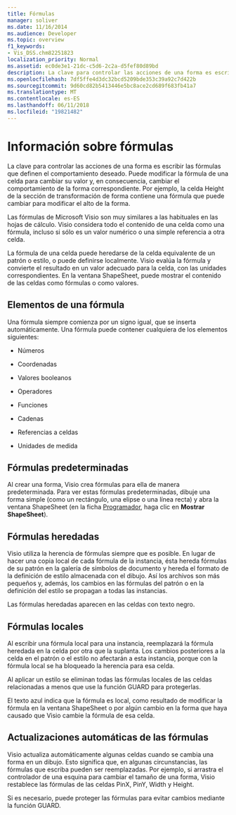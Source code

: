 ```yaml
---
title: Fórmulas
manager: soliver
ms.date: 11/16/2014
ms.audience: Developer
ms.topic: overview
f1_keywords:
- Vis_DSS.chm82251823
localization_priority: Normal
ms.assetid: ec0de3e1-21dc-c5d6-2c2a-d5fef80d89bd
description: La clave para controlar las acciones de una forma es escribir las fórmulas que definen el comportamiento deseado. Puede modificar la fórmula de una celda para cambiar su valor y, en consecuencia, cambiar el comportamiento de la forma correspondiente. Por ejemplo, la celda Height de la sección de transformación de forma contiene una fórmula que puede cambiar para modificar el alto de la forma.
ms.openlocfilehash: 7df5ffe4d3dc32bcd5209bde353c39a92c7d422b
ms.sourcegitcommit: 9d60cd82b5413446e5bc8ace2cd689f683fb41a7
ms.translationtype: MT
ms.contentlocale: es-ES
ms.lasthandoff: 06/11/2018
ms.locfileid: "19821482"
---
```

# <a name="about-formulas"></a>Información sobre fórmulas

La clave para controlar las acciones de una forma es escribir las fórmulas que definen el comportamiento deseado. Puede modificar la fórmula de una celda para cambiar su valor y, en consecuencia, cambiar el comportamiento de la forma correspondiente. Por ejemplo, la celda Height de la sección de transformación de forma contiene una fórmula que puede cambiar para modificar el alto de la forma.
  
Las fórmulas de Microsoft Visio son muy similares a las habituales en las hojas de cálculo. Visio considera todo el contenido de una celda como una fórmula, incluso si sólo es un valor numérico o una simple referencia a otra celda.
  
La fórmula de una celda puede heredarse de la celda equivalente de un patrón o estilo, o puede definirse localmente. Visio evalúa la fórmula y convierte el resultado en un valor adecuado para la celda, con las unidades correspondientes. En la ventana ShapeSheet, puede mostrar el contenido de las celdas como fórmulas o como valores.
  
## <a name="elements-of-a-formula"></a>Elementos de una fórmula

Una fórmula siempre comienza por un signo igual, que se inserta automáticamente. Una fórmula puede contener cualquiera de los elementos siguientes:
  
- Números
    
- Coordenadas
    
- Valores booleanos
    
- Operadores
    
- Funciones
    
- Cadenas
    
- Referencias a celdas
    
- Unidades de medida
    
## <a name="default-formulas"></a>Fórmulas predeterminadas

Al crear una forma, Visio crea fórmulas para ella de manera predeterminada. Para ver estas fórmulas predeterminadas, dibuje una forma simple (como un rectángulo, una elipse o una línea recta) y abra la ventana ShapeSheet (en la ficha [Programador](run-in-developer-mode-display-the-developer-tab.md), haga clic en **Mostrar ShapeSheet**).
  
## <a name="inherited-formulas"></a>Fórmulas heredadas

Visio utiliza la herencia de fórmulas siempre que es posible. En lugar de hacer una copia local de cada fórmula de la instancia, ésta hereda fórmulas de su patrón en la galería de símbolos de documento y hereda el formato de la definición de estilo almacenada con el dibujo. Así los archivos son más pequeños y, además, los cambios en las fórmulas del patrón o en la definición del estilo se propagan a todas las instancias.
  
Las fórmulas heredadas aparecen en las celdas con texto negro.
  
## <a name="local-formulas"></a>Fórmulas locales

Al escribir una fórmula local para una instancia, reemplazará la fórmula heredada en la celda por otra que la suplanta. Los cambios posteriores a la celda en el patrón o el estilo no afectarán a esta instancia, porque con la fórmula local se ha bloqueado la herencia para esa celda.
  
Al aplicar un estilo se eliminan todas las fórmulas locales de las celdas relacionadas a menos que use la función GUARD para protegerlas.
  
El texto azul indica que la fórmula es local, como resultado de modificar la fórmula en la ventana ShapeSheet o por algún cambio en la forma que haya causado que Visio cambie la fórmula de esa celda.
  
## <a name="automatic-updates-to-formulas"></a>Actualizaciones automáticas de las fórmulas

 Visio actualiza automáticamente algunas celdas cuando se cambia una forma en un dibujo. Esto significa que, en algunas circunstancias, las fórmulas que escriba pueden ser reemplazadas. Por ejemplo, si arrastra el controlador de una esquina para cambiar el tamaño de una forma, Visio restablece las fórmulas de las celdas PinX, PinY, Width y Height. 
  
Si es necesario, puede proteger las fórmulas para evitar cambios mediante la función GUARD.
  

